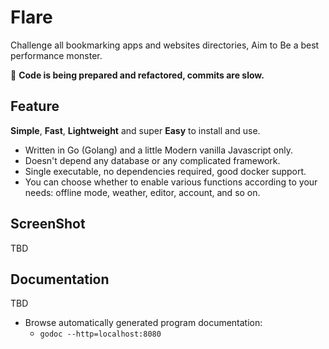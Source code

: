 # Flare

Challenge all bookmarking apps and websites directories, Aim to Be a best performance monster.

🚧 **Code is being prepared and refactored, commits are slow.**

## Feature

**Simple**, **Fast**, **Lightweight** and super **Easy** to install and use.

- Written in Go (Golang) and a little Modern vanilla Javascript only.
- Doesn't depend any database or any complicated framework.
- Single executable, no dependencies required, good docker support.
- You can choose whether to enable various functions according to your needs: offline mode, weather, editor, account, and so on.

## ScreenShot

TBD

## Documentation

TBD

- Browse automatically generated program documentation:
    - `godoc --http=localhost:8080`

